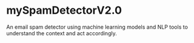# mySpamDetectorV2.0
An email spam detector using machine learning models and NLP tools to understand the context and act accordingly.
